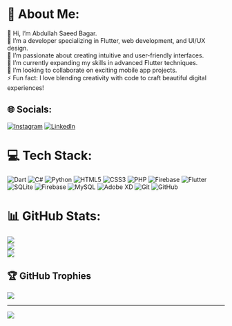 # 💫 About Me:
👋 Hi, I’m Abdullah Saeed Bagar.<br>💼 I’m a developer specializing in Flutter, web development, and UI/UX design.<br>👀 I’m passionate about creating intuitive and user-friendly interfaces.<br>🌱 I’m currently expanding my skills in advanced Flutter techniques.<br>💞️ I’m looking to collaborate on exciting mobile app projects.<br>⚡ Fun fact: I love blending creativity with code to craft beautiful digital experiences!


## 🌐 Socials:
[![Instagram](https://img.shields.io/badge/Instagram-%23E4405F.svg?logo=Instagram&logoColor=white)](https://instagram.com/a__bagar) [![LinkedIn](https://img.shields.io/badge/LinkedIn-%230077B5.svg?logo=linkedin&logoColor=white)](https://linkedin.com/in/abdullah-saeed10) 

# 💻 Tech Stack:
![Dart](https://img.shields.io/badge/dart-%230175C2.svg?style=for-the-badge&logo=dart&logoColor=white) ![C#](https://img.shields.io/badge/c%23-%23239120.svg?style=for-the-badge&logo=csharp&logoColor=white) ![Python](https://img.shields.io/badge/python-3670A0?style=for-the-badge&logo=python&logoColor=ffdd54) ![HTML5](https://img.shields.io/badge/html5-%23E34F26.svg?style=for-the-badge&logo=html5&logoColor=white) ![CSS3](https://img.shields.io/badge/css3-%231572B6.svg?style=for-the-badge&logo=css3&logoColor=white) ![PHP](https://img.shields.io/badge/php-%23777BB4.svg?style=for-the-badge&logo=php&logoColor=white) ![Firebase](https://img.shields.io/badge/firebase-%23039BE5.svg?style=for-the-badge&logo=firebase) ![Flutter](https://img.shields.io/badge/Flutter-%2302569B.svg?style=for-the-badge&logo=Flutter&logoColor=white) ![SQLite](https://img.shields.io/badge/sqlite-%2307405e.svg?style=for-the-badge&logo=sqlite&logoColor=white) ![Firebase](https://img.shields.io/badge/firebase-a08021?style=for-the-badge&logo=firebase&logoColor=ffcd34) ![MySQL](https://img.shields.io/badge/mysql-4479A1.svg?style=for-the-badge&logo=mysql&logoColor=white) ![Adobe XD](https://img.shields.io/badge/Adobe%20XD-470137?style=for-the-badge&logo=Adobe%20XD&logoColor=#FF61F6) ![Git](https://img.shields.io/badge/git-%23F05033.svg?style=for-the-badge&logo=git&logoColor=white) ![GitHub](https://img.shields.io/badge/github-%23121011.svg?style=for-the-badge&logo=github&logoColor=white)
# 📊 GitHub Stats:
![](https://github-readme-stats.vercel.app/api?username=Abdullah-Saeed-1100&theme=dark&hide_border=false&include_all_commits=false&count_private=false)<br/>
![](https://github-readme-streak-stats.herokuapp.com/?user=Abdullah-Saeed-1100&theme=dark&hide_border=false)<br/>
![](https://github-readme-stats.vercel.app/api/top-langs/?username=Abdullah-Saeed-1100&theme=dark&hide_border=false&include_all_commits=false&count_private=false&layout=compact)

## 🏆 GitHub Trophies
![](https://github-profile-trophy.vercel.app/?username=Abdullah-Saeed-1100&theme=tokyonight&no-frame=false&no-bg=true&margin-w=4)

---
[![](https://visitcount.itsvg.in/api?id=Abdullah-Saeed-1100&icon=8&color=10)](https://visitcount.itsvg.in)

<!-- Proudly created with GPRM ( https://gprm.itsvg.in ) -->
